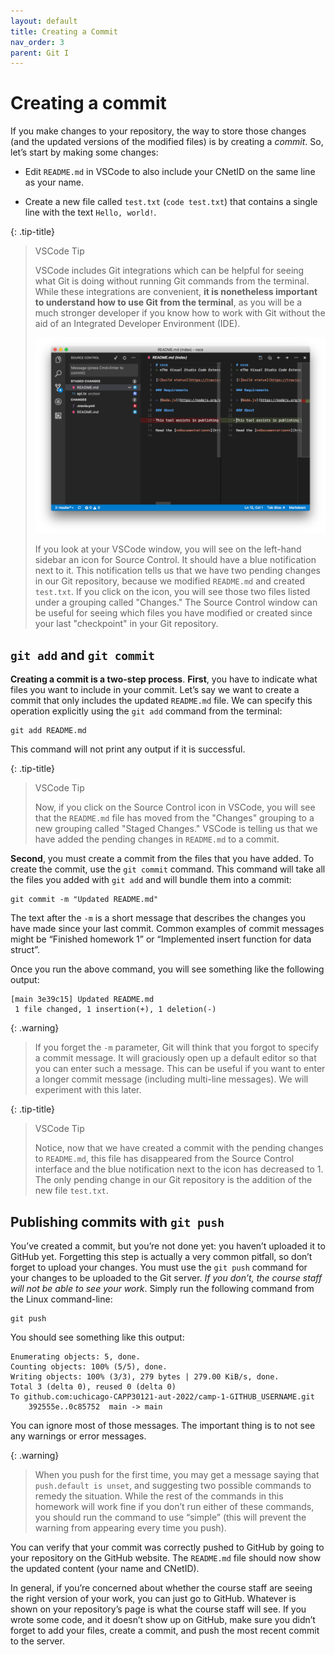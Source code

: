 ```yaml
---
layout: default
title: Creating a Commit
nav_order: 3
parent: Git I
---
```


# Creating a commit

If you make changes to your repository, the way to store those changes (and the updated versions of the modified files) is by creating a _commit_. So, let’s start by making some changes:

- Edit `README.md` in VSCode to also include your CNetID on the same line as your name.
    
- Create a new file called `test.txt` (`code test.txt`) that contains a single line with the text `Hello, world!`.

{: .tip-title} 
> VSCode Tip
>
> VSCode includes Git integrations which can be helpful for seeing what Git is doing without running Git commands from the terminal. While these integrations are convenient, **it is nonetheless important to understand how to use Git from the terminal**, as you will be a much stronger developer if you know how to work with Git without the aid of an Integrated Developer Environment (IDE).
>
> ![VSCode Source Control Icon](../assets/img/vscode-source-code-icon.png)
>
> If you look at your VSCode window, you will see on the left-hand sidebar an icon for Source Control. It should have a blue notification next to it. This notification tells us that we have two pending changes in our Git repository, because we modified `README.md` and created `test.txt`. If you click on the icon, you will see those two files listed under a grouping called "Changes." The Source Control window can be useful for seeing which files you have modified or created since your last "checkpoint" in your Git repository.

## `git add` and `git commit`

**Creating a commit is a two-step process**. **First**, you have to indicate what files you want to include in your commit. Let’s say we want to create a commit that only includes the updated `README.md` file. We can specify this operation explicitly using the `git add` command from the terminal:

```
git add README.md
```

This command will not print any output if it is successful.

{: .tip-title}
> VSCode Tip
> 
> Now, if you click on the Source Control icon in VSCode, you will see that the `README.md` file has moved from the "Changes" grouping to a new grouping called "Staged Changes." VSCode is telling us that we have added the pending changes in `README.md` to a commit.

**Second**, you must create a commit from the files that you have added. To create the commit, use the `git commit` command. This command will take all the files you added with `git add` and will bundle them into a commit:

```
git commit -m "Updated README.md"
```

The text after the `-m` is a short message that describes the changes you have made since your last commit. Common examples of commit messages might be “Finished homework 1” or “Implemented insert function for data struct”.


Once you run the above command, you will see something like the following output:

```
[main 3e39c15] Updated README.md
 1 file changed, 1 insertion(+), 1 deletion(-)
```

{: .warning}
> If you forget the `-m` parameter, Git will think that you forgot to specify a commit message. It will graciously open up a default editor so that you can enter such a message. This can be useful if you want to enter a longer commit message (including multi-line messages). We will experiment with this later.

{: .tip-title}
> VSCode Tip
> 
> Notice, now that we have created a commit with the pending changes to `README.md`, this file has disappeared from the Source Control interface and the blue notification next to the icon has decreased to 1. The only pending change in our Git repository is the addition of the new file `test.txt`.

## Publishing commits with `git push`

You’ve created a commit, but you’re not done yet: you haven’t uploaded it to GitHub yet. Forgetting this step is actually a very common pitfall, so don’t forget to upload your changes. You must use the `git push` command for your changes to be uploaded to the Git server. _If you don’t, the course staff will not be able to see your work_. Simply run the following command from the Linux command-line:

```
git push
```

You should see something like this output:

```
Enumerating objects: 5, done.
Counting objects: 100% (5/5), done.
Writing objects: 100% (3/3), 279 bytes | 279.00 KiB/s, done.
Total 3 (delta 0), reused 0 (delta 0)
To github.com:uchicago-CAPP30121-aut-2022/camp-1-GITHUB_USERNAME.git
    392555e..0c85752  main -> main
```

You can ignore most of those messages. The important thing is to not see any warnings or error messages.

{: .warning} 
> When you push for the first time, you may get a message saying that `push.default is unset`, and suggesting two possible commands to remedy the situation. While the rest of the commands in this homework will work fine if you don’t run either of these commands, you should run the command to use “simple” (this will prevent the warning from appearing every time you push).

You can verify that your commit was correctly pushed to GitHub by going to your repository on the GitHub website. The `README.md` file should now show the updated content (your name and CNetID).

In general, if you’re concerned about whether the course staff are seeing the right version of your work, you can just go to GitHub. Whatever is shown on your repository’s page is what the course staff will see. If you wrote some code, and it doesn’t show up on GitHub, make sure you didn’t forget to add your files, create a commit, and push the most recent commit to the server.

